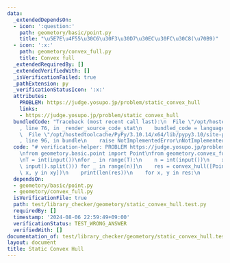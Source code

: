 ```yaml
---
data:
  _extendedDependsOn:
  - icon: ':question:'
    path: geometory/basic/point.py
    title: "\u5E7E\u4F55\u30C6\u30F3\u30D7\u30EC\u30FC\u30C8(\u70B9)"
  - icon: ':x:'
    path: geometory/convex_full.py
    title: Convex full
  _extendedRequiredBy: []
  _extendedVerifiedWith: []
  _isVerificationFailed: true
  _pathExtension: py
  _verificationStatusIcon: ':x:'
  attributes:
    PROBLEM: https://judge.yosupo.jp/problem/static_convex_hull
    links:
    - https://judge.yosupo.jp/problem/static_convex_hull
  bundledCode: "Traceback (most recent call last):\n  File \"/opt/hostedtoolcache/PyPy/3.10.14/x64/lib/pypy3.10/site-packages/onlinejudge_verify/documentation/build.py\"\
    , line 76, in _render_source_code_stat\n    bundled_code = language.bundle(\n\
    \  File \"/opt/hostedtoolcache/PyPy/3.10.14/x64/lib/pypy3.10/site-packages/onlinejudge_verify/languages/python.py\"\
    , line 96, in bundle\n    raise NotImplementedError\nNotImplementedError\n"
  code: "# verification-helper: PROBLEM https://judge.yosupo.jp/problem/static_convex_hull\n\
    \nfrom geometory.basic.point import Point\nfrom geometory.convex_full import convex_hull\n\
    \nT = int(input())\nfor _ in range(T):\n    n = int(input())\n    xy = [tuple(map(int,\
    \ input().split())) for _ in range(n)]\n    res = convex_hull([Point(x, y) for\
    \ x, y in xy])\n    print(len(res))\n    for x, y in res:\n        print(x, y)\n"
  dependsOn:
  - geometory/basic/point.py
  - geometory/convex_full.py
  isVerificationFile: true
  path: test/library_checker/geometory/static_convex_hull.test.py
  requiredBy: []
  timestamp: '2024-08-06 22:59:49+09:00'
  verificationStatus: TEST_WRONG_ANSWER
  verifiedWith: []
documentation_of: test/library_checker/geometory/static_convex_hull.test.py
layout: document
title: Static Convex Hull
---
```

